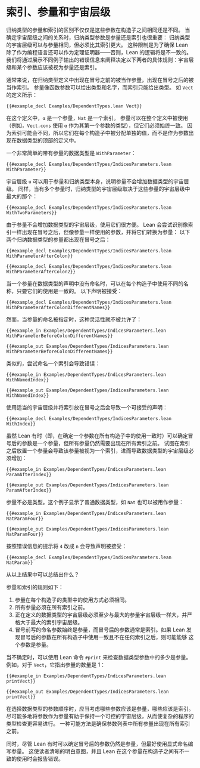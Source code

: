 <!-- # Indices, Parameters, and Universe Levels -->
# 索引、参量和宇宙层级

<!-- The distinction between indices and parameters of an inductive type is more than just a way to describe arguments to the type that either vary or do not between the constructors.
Whether an argument to an inductive type is a parameter or an index also matters when it comes time to determine the relationships between their universe levels.
In particular, an inductive type may have the same universe level as a parameter, but it must be in a larger universe than its indices.
This restriction is necessary to ensure that Lean can be used as a theorem prover as well as a programming language—without it, Lean's logic would be inconsistent.
Experimenting with error messages is a good way to illustrate these rules, as well as the precise rules that determine whether an argument to a type is a parameter or an index. -->

归纳类型的参量和索引的区别不仅仅是这些参数在构造子之间相同还是不同。
当确定宇宙层级之间的关系时，归纳类型参数是参量还是索引也很重要：
归纳类型的宇宙层级可以与参量相同，但必须比其索引更大。
这种限制是为了确保 Lean 除了作为编程语言还可以作为定理证明器——否则，Lean 的逻辑将是不一致的。
我们将通过展示不同例子输出的错误信息来阐释决定以下两者的具体规则：宇宙层级和某个参数应该被视为参量还是索引。

<!-- Generally speaking, the definition of an inductive type takes its parameters before a colon and its indices after the colon.
Parameters are given names like function arguments, whereas indices only have their types described.
This can be seen in the definition of `Vect`: -->
通常来说，在归纳类型定义中出现在冒号之前的被当作参量，出现在冒号之后的被当作索引。
参量像函数参数可以给出类型和名字，而索引只能给出类型。
如 `Vect` 的定义所示：

```lean
{{#example_decl Examples/DependentTypes.lean Vect}}
```

<!-- In this definition, `α` is a parameter and the `Nat` is an index.
Parameters may be referred to throughout the definition (for example, `Vect.cons` uses `α` for the type of its first argument), but they must always be used consistently.
Because indices are expected to change, they are assigned individual values at each constructor, rather than being provided as arguments at the top of the datatype definition. -->
在这个定义中，`α` 是一个参量，`Nat` 是一个索引。
参量可以在整个定义中被使用（例如，`Vect.cons` 使用 `α` 作为其第一个参数的类型），但它们必须始终一致。
因为索引可能会不同，所以它们在每个构造子中被分配单独的值，而不是作为参数出现在数据类型的顶部的定义中。


<!-- A very simple datatype with a parameter is `WithParameter`: -->
一个非常简单的带有参量的数据类型是 `WithParameter`：

```lean
{{#example_decl Examples/DependentTypes/IndicesParameters.lean WithParameter}}
```

<!-- The universe level `u` can be used for both the parameter and for the inductive type itself, illustrating that parameters do not increase the universe level of a datatype.
Similarly, when there are multiple parameters, the inductive type receives whichever universe level is greater: -->
宇宙层级 `u` 可以用于参量和归纳类型本身，说明参量不会增加数据类型的宇宙层级。
同样，当有多个参量时，归纳类型的宇宙层级取决于这些参量的宇宙层级中最大的那个：

```lean
{{#example_decl Examples/DependentTypes/IndicesParameters.lean WithTwoParameters}}
```
<!-- Because parameters do not increase the universe level of a datatype, they can be more convenient to work with.
Lean attempts to identify arguments that are described like indices (after the colon), but used like parameters, and turn them into parameters:
Both of the following inductive datatypes have their parameter written after the colon: -->
由于参量不会增加数据类型的宇宙层级，使用它们很方便。
Lean 会尝试识别像索引一样出现在冒号之后，但像参量一样使用的参数，并将它们转换为参量：
以下两个归纳数据类型的参量都出现在冒号之后：

```lean
{{#example_decl Examples/DependentTypes/IndicesParameters.lean WithParameterAfterColon}}

{{#example_decl Examples/DependentTypes/IndicesParameters.lean WithParameterAfterColon2}}
```

<!-- When a parameter is not named in the initial datatype declaration, different names may be used for it in each constructor, so long as they are used consistently.
The following declaration is accepted: -->
当一个参量在数据类型的声明中没有命名时，可以在每个构造子中使用不同的名称，只要它们的使用是一致的。
以下声明被接受：

```lean
{{#example_decl Examples/DependentTypes/IndicesParameters.lean WithParameterAfterColonDifferentNames}}
```
<!-- However, this flexibility does not extend to datatypes that explicitly declare the names of their parameters: -->
然而，当参量的命名被指定时，这种灵活性就不被允许了：
```lean
{{#example_in Examples/DependentTypes/IndicesParameters.lean WithParameterBeforeColonDifferentNames}}
```
```output error
{{#example_out Examples/DependentTypes/IndicesParameters.lean WithParameterBeforeColonDifferentNames}}
```
<!-- Similarly, attempting to name an index results in an error: -->
类似的，尝试命名一个索引会导致错误：
```lean
{{#example_in Examples/DependentTypes/IndicesParameters.lean WithNamedIndex}}
```
```output error
{{#example_out Examples/DependentTypes/IndicesParameters.lean WithNamedIndex}}
```

<!-- Using an appropriate universe level and placing the index after the colon results in a declaration that is acceptable: -->
使用适当的宇宙层级并将索引放在冒号之后会导致一个可接受的声明：

```lean
{{#example_decl Examples/DependentTypes/IndicesParameters.lean WithIndex}}
```


<!-- Even though Lean can sometimes determine that an argument after the colon in an inductive type declaration is a parameter when it is used consistently in all constructors, all parameters are still required to come before all indices.
Attempting to place a parameter after an index results in the argument being considered an index itself, which would require the universe level of the datatype to increase: -->
虽然 Lean 有时（即，在确定一个参数在所有构造子中的使用一致时）可以确定冒号后的参数是一个参量，但所有参量仍然需要出现在所有索引之前。
试图在索引之后放置一个参量会导致该参量被视为一个索引，进而导致数据类型的宇宙层级必须增加：

```lean
{{#example_in Examples/DependentTypes/IndicesParameters.lean ParamAfterIndex}}
```
```output error
{{#example_out Examples/DependentTypes/IndicesParameters.lean ParamAfterIndex}}
```

<!-- Parameters need not be types.
This example shows that ordinary datatypes such as `Nat` may be used as parameters: -->
参量不必是类型。这个例子显示了普通数据类型，如 `Nat` 也可以被用作参量：

```lean
{{#example_in Examples/DependentTypes/IndicesParameters.lean NatParamFour}}
```
```output error
{{#example_out Examples/DependentTypes/IndicesParameters.lean NatParamFour}}
```
<!-- Using the `n` as suggested causes the declaration to be accepted: -->
按照错误信息的提示将 `4` 改成 `n` 会导致声明被接受：

```lean
{{#example_decl Examples/DependentTypes/IndicesParameters.lean NatParam}}
```

<!-- What can be concluded from these experiments?
The rules of parameters and indices are as follows:
 1. Parameters must be used identically in each constructor's type.
 2. All parameters must come before all indices.
 3. The universe level of the datatype being defined must be at least as large as the largest parameter, and strictly larger than the largest index.
 4. Named arguments written before the colon are always parameters, while arguments after the colon are typically indices. Lean may determine that the usage of arguments after the colon makes them into parameters if they are used consistently in all constructors and don't come after any indices. -->
从以上结果中可以总结出什么？

参量和索引的规则如下：
 1. 参量在每个构造子的类型中的使用方式必须相同。
 2. 所有参量必须在所有索引之前。
 3. 正在定义的数据类型的宇宙层级必须至少与最大的参量宇宙层级一样大，并严格大于最大的索引宇宙层级。
 4. 冒号前写的命名参数始终是参量，而冒号后的参数通常是索引。如果 Lean 发现冒号后的参数在所有构造子中使用一致且不在任何索引之后，则可能能够
    这个参数是参量。

<!-- When in doubt, the Lean command `#print` can be used to check how many of a datatype's arguments are parameters.
For example, for `Vect`, it points out that the number of parameters is 1: -->
当不确定时，可以使用 Lean 命令 `#print` 来检查数据类型参数中的多少是参量。
例如，对于 `Vect`，它指出参量的数量是 1：

```lean
{{#example_in Examples/DependentTypes/IndicesParameters.lean printVect}}
```
```output info
{{#example_out Examples/DependentTypes/IndicesParameters.lean printVect}}
```

<!-- It is worth thinking about which arguments should be parameters and which should be indices when choosing the order of arguments to a datatype.
Having as many arguments as possible be parameters helps keep universe levels under control, which can make a complicated program easier to type check.
One way to make this possible is to ensure that all parameters come before all indices in the argument list. -->
在选择数据类型的参数顺序时，应当考虑哪些参数应该是参量，哪些应该是索引。
尽可能多地将参数作为参量有助于保持一个可控的宇宙层级，从而使复杂的程序的类型检查更容易进行。
一种可能方法是确保参数列表中所有参量出现在所有索引之前。

<!-- Additionally, even though Lean is capable of determining that arguments after the colon are nonetheless parameters by their usage, it's a good idea to write parameters with explicit names.
This makes the intention clear to readers, and it causes Lean to report an error if the argument is mistakenly used inconsistently across the constructors. -->
同时，尽管 Lean 有时可以确定冒号后的参数仍然是参量，但最好使用显式命名编写参量。
这使读者清晰的明白意图，并且 Lean 在这个参量在构造子之间有不一致的使用时会报告错误。